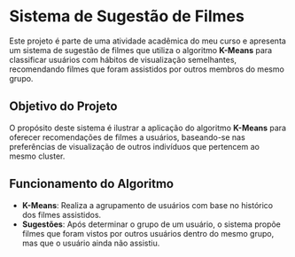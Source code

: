 # Sistema de Sugestão de Filmes

Este projeto é parte de uma atividade acadêmica do meu curso e apresenta um sistema de sugestão de filmes que utiliza o algoritmo **K-Means** para classificar usuários com hábitos de visualização semelhantes, recomendando filmes que foram assistidos por outros membros do mesmo grupo.

## Objetivo do Projeto

O propósito deste sistema é ilustrar a aplicação do algoritmo **K-Means** para oferecer recomendações de filmes a usuários, baseando-se nas preferências de visualização de outros indivíduos que pertencem ao mesmo cluster.

## Funcionamento do Algoritmo

- **K-Means**: Realiza a agrupamento de usuários com base no histórico dos filmes assistidos.
- **Sugestões**: Após determinar o grupo de um usuário, o sistema propõe filmes que foram vistos por outros usuários dentro do mesmo grupo, mas que o usuário ainda não assistiu.

